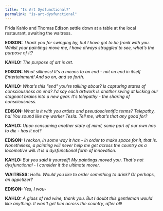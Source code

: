 ```yaml
---
title: "Is Art Dysfunctional?"
permalink: "is-art-dysfunctional"
---
```


Frida Kahlo and Thomas Edison settle down at a table at the local restaurant, awaiting the waitress.

**EDISON:** *Thank you for swinging by, but I have got to be frank with you. Whilst your paintings move me, I have always struggled to see, what's the purpose of it?*

**KAHLO:** *The purpose of art is art.*

**EDISON:** *What silliness! It's a means to an end - not an end in itself. Entertainment! And so on, and so forth.*

**KAHLO:** *What's this "end" you're talking about? Is capturing states of consciousness an end? I'd say each artwork is another swing at kicking our stagnant brains into a new gear. It's telepathy - the sharing of consciousness.*

**EDISON:** *What is it with you artists and pseudoscientific terms? Telepathy, ha! You sound like my worker Tesla. Tell me, what's that any good for?*

**KAHLO:** *Upon consuming another state of mind, some part of our own has to die - has it not?*

**EDISON:** *I reckon, in some way it has - in order to make space for it, that is. Nonetheless, a painting will never help me get across the country as a locomotive will. It is a dysfunctional form of innovation.*

**KAHLO:** *But you said it yourself! My paintings moved you. That's not dysfunctional - I consider it the ultimate mover.*

**WAITRESS:** *Hello. Would you like to order something to drink? Or perhaps, an appetizer?*

**EDISON:** *Yes, I wou-*

**KAHLO:** *A glass of red wine, thank you. But I doubt this gentleman would like anything. It won't get him across the country, after all!*
